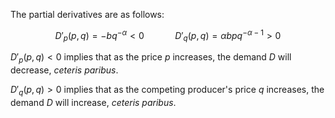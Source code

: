 The partial derivatives are as follows:

$$
D'_p(p, q) = -bq^{-\alpha} < 0
\quad\quad\quad
D'_q(p, q) = \alpha bpq^{-\alpha - 1} > 0
$$

$D'_p(p, q) < 0$ implies that as the price $p$ increases, the demand $D$ will decrease, *ceteris paribus*.

$D'_q(p, q) > 0$ implies that as the competing producer's price $q$ increases, the demand $D$ will increase, *ceteris paribus*.
